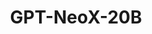 ---
title: GPT-NeoX-20B
link: https://arxiv.org/abs/2204.06745
release:
  month: 2
  year: 2022
training:
  code:
    pretraining:
      value: 5
      license: Apache 2.0
    finetuning:
      value: N/A
    alignment:
      value: N/A
  data:
    pretraining:
      value: 5
      license: MIT
    sft:
      value: N/A
    alignment:
      value: N/A
evaluation:
  code:
    general:
      value: 5
      license: Apache 2.0
    safety:
      value: N/A
  data:
    utility:
      value: N/A
    safety:
      value: N/A
deployment:
  code:
    inference:
      value: 5
      license: Apache 2.0
  data:
    weights:
      value: 5
      license: Apache 2.0

---